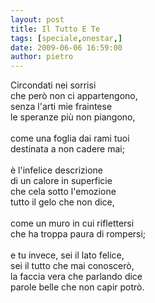 ```yaml
---
layout: post
title: Il Tutto E Te
tags: [speciale,onestar,]
date: 2009-06-06 16:59:00
author: pietro
---
```

Circondati nei sorrisi<br/>che però non ci appartengono,<br/>senza l'arti mie fraintese<br/>le speranze più non piangono,<br/><br/>come una foglia dai rami tuoi<br/>destinata a non cadere mai;<br/><br/>è l'infelice descrizione<br/>di un calore in superficie<br/>che cela sotto l'emozione<br/>tutto il gelo che non dice,<br/><br/>come un muro in cui riflettersi<br/>che ha troppa paura di rompersi;<br/><br/>e tu invece, sei il lato felice,<br/>sei il tutto che mai conoscerò,<br/>la faccia vera che parlando dice<br/>parole belle che non capir potrò.
